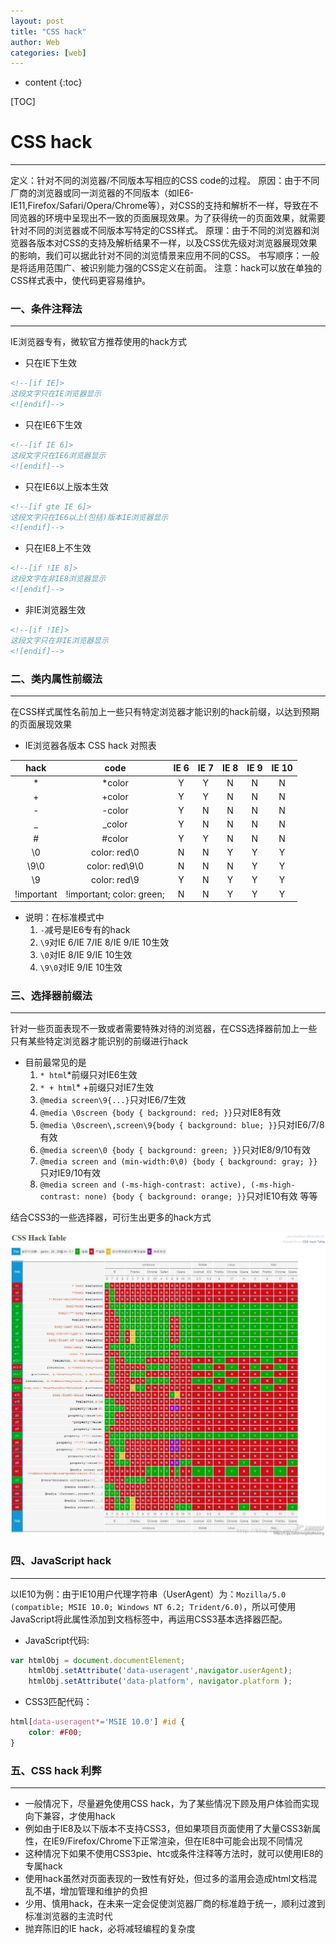 ```yaml
---
layout: post
title: "CSS hack"
author: Web
categories: [web]
---
```


* content
{:toc}

[TOC]

# CSS hack
-----------

定义：针对不同的浏览器/不同版本写相应的CSS code的过程。
原因：由于不同厂商的浏览器或同一浏览器的不同版本（如IE6-IE11,Firefox/Safari/Opera/Chrome等），对CSS的支持和解析不一样，导致在不同览器的环境中呈现出不一致的页面展现效果。为了获得统一的页面效果，就需要针对不同的浏览器或不同版本写特定的CSS样式。
原理：由于不同的浏览器和浏览器各版本对CSS的支持及解析结果不一样，以及CSS优先级对浏览器展现效果的影响，我们可以据此针对不同的浏览情景来应用不同的CSS。
书写顺序：一般是将适用范围广、被识别能力强的CSS定义在前面。
注意：hack可以放在单独的CSS样式表中，使代码更容易维护。

### 一、条件注释法
-----------

IE浏览器专有，微软官方推荐使用的hack方式

* 只在IE下生效

```html
<!--[if IE]>
这段文字只在IE浏览器显示
<![endif]-->
```

* 只在IE6下生效

```html
<!--[if IE 6]>
这段文字只在IE6浏览器显示
<![endif]-->
```

* 只在IE6以上版本生效

```html
<!--[if gte IE 6]>
这段文字只在IE6以上(包括)版本IE浏览器显示
<![endif]-->
```

* 只在IE8上不生效

```html
<!--[if !IE 8]>
这段文字在非IE8浏览器显示
<![endif]-->
```

* 非IE浏览器生效

```html
<!--[if !IE]>
这段文字只在非IE浏览器显示
<![endif]-->
```

### 二、类内属性前缀法
-----------

在CSS样式属性名前加上一些只有特定浏览器才能识别的hack前缀，以达到预期的页面展现效果

* IE浏览器各版本 CSS hack 对照表

| hack | code | IE 6 | IE 7 | IE 8 | IE 9 | IE 10 |
|:----:|:----:|:----:|:----:|:----:|:----:|:----:|
| * | \*color | Y | Y | N | N | N |
| + | +color | Y | Y | N | N | N |
| - | -color | Y | N | N | N | N |
| _ | \_color | Y | N | N | N | N |
| # | #color | Y | Y | N | N | N |
| \0 | color: red\0 | N | N | Y | Y | Y |
| \9\0 | color: red\9\0 | N | N | N | Y | Y |
| \9 | color: red\9 | Y | N | Y | Y | Y |
| !important | !important; color: green; | N | N | Y | Y | Y |

* 说明：在标准模式中
  1. `-`减号是IE6专有的hack
  2. `\9`对IE 6/IE 7/IE 8/IE 9/IE 10生效
  3. `\0`对IE 8/IE 9/IE 10生效
  4. `\9\0`对IE 9/IE 10生效

### 三、选择器前缀法
-----------

针对一些页面表现不一致或者需要特殊对待的浏览器，在CSS选择器前加上一些只有某些特定浏览器才能识别的前缀进行hack

* 目前最常见的是
  1. `* html`\*前缀只对IE6生效
  2. `* + html`* +前缀只对IE7生效
  3. `@media screen\9{...}`只对IE6/7生效
  4. `@media \0screen {body { background: red; }}`只对IE8有效
  5. `@media \0screen\,screen\9{body { background: blue; }}`只对IE6/7/8有效
  6. `@media screen\0 {body { background: green; }}`只对IE8/9/10有效
  7. `@media screen and (min-width:0\0) {body { background: gray; }}`只对IE9/10有效
  8. `@media screen and (-ms-high-contrast: active), (-ms-high-contrast: none) {body { background: orange; }}`只对IE10有效
  等等

结合CSS3的一些选择器，可衍生出更多的hack方式

![CSS hack](/assets/images/css-hack-00.jpg)

### 四、JavaScript hack
-----------

以IE10为例：由于IE10用户代理字符串（UserAgent）为：`Mozilla/5.0 (compatible; MSIE 10.0; Windows NT 6.2; Trident/6.0)`，所以可使用JavaScript将此属性添加到文档标签中，再运用CSS3基本选择器匹配。

* JavaScript代码:

```JavaScript
var htmlObj = document.documentElement;
    htmlObj.setAttribute('data-useragent',navigator.userAgent);
    htmlObj.setAttribute('data-platform', navigator.platform );
```

* CSS3匹配代码：

```CSS
html[data-useragent*='MSIE 10.0'] #id {
    color: #F00;
}
```

### 五、CSS hack 利弊
-----------

* 一般情况下，尽量避免使用CSS hack，为了某些情况下顾及用户体验而实现向下兼容，才使用hack
* 例如由于IE8及以下版本不支持CSS3，但如果项目页面使用了大量CSS3新属性，在IE9/Firefox/Chrome下正常渲染，但在IE8中可能会出现不同情况
* 这种情况下如果不使用CSS3pie、htc或条件注释等方法时，就可以使用IE8的专属hack
* 使用hack虽然对页面表现的一致性有好处，但过多的滥用会造成html文档混乱不堪，增加管理和维护的负担
* 少用、慎用hack，在未来一定会促使浏览器厂商的标准趋于统一，顺利过渡到标准浏览器的主流时代
* 抛弃陈旧的IE hack，必将减轻编程的复杂度
